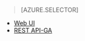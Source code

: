 > [AZURE.SELECTOR]
- [Web UI](../articles/hdinsight/hdinsight-hadoop-manage-ambari.md)
- [REST API-GA](../articles/hdinsight/hdinsight-hadoop-manage-ambari-rest-api.md)
